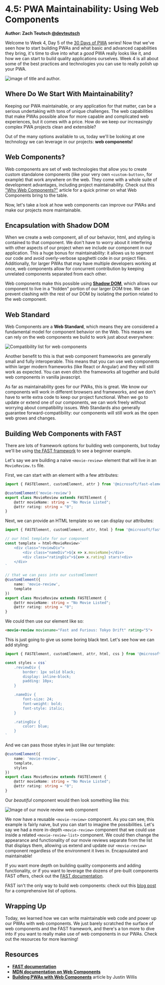 # 4.5: PWA Maintainability: Using Web Components

**Author: Zach Teutsch [@devteutsch](https://twitter.com/devteutsch)**

Welcome to Week 4, Day 5 of the [30 Days of PWA](https://aka.ms/learn-pwa/30Days-blog) series! Now that we've seen how to start building PWAs and what basic and advanced capabilities they bring, it's time to dive into what a _good_ PWA really looks like it, and how we can start to build quality applications ourselves. Week 4 is all about some of the best practices and technologies you can use to really polish up your PWA.

![image of title and author.](_media/day5.png)

## Where Do We Start With Maintainability?
Keeping our PWA maintainable, or any application for that matter, can be a serious undertaking with tons of unique challenges. The web capabilities that make PWAs possible allow for more capable and complicated web experiences, but it comes with a price. How do we keep our increasingly complex PWA projects clean and extensible?

Out of the many options available to us, today we'll be looking at one technology we can leverage in our projects: **web components!**

## Web Components?
Web components are set of web technologies that allow you to create custom standalone components (like your very own `<custom-button>`, for example) that work anywhere on the web. They come with a whole suite of development advantages, including project maintainability. Check out this ["Why Web Components?"](https://aka.ms/learn-pwa/30days-4.5/fast.design/docs/resources/why-web-components) article for a quick primer on what Web Components bring to the table.

Now, let's take a look at how web components can improve our PWAs and make our projects more maintainable.

## Encapsulation with Shadow DOM

When we create a web component, all of our behavior, html, and styling is contained to that component. We don't have to worry about it interfering with other aspects of our project when we include our component in our application. This a huge bonus for maintainability: it allows us to segment our code and avoid overly-verbose spaghetti code in our project files. Additionally, for larger PWAs that may have multiple developers working at once, web components allow for concurrent contribution by keeping unrelated components separated from each other.

Web components make this possible using [**Shadow DOM**](https://aka.ms/learn-pwa/30days-4.5/developer.mozilla.org/docs/Web/Web_Components/Using_shadow_DOM), which allows our component to live in a "hidden" portion of our larger DOM tree. We can prevent clashing with the rest of our DOM by isolating the portion related to the web component. 

## Web Standard
Web Components are a **Web Standard**, which means they are considered a fundamental model for component behavior on the Web. This means we can rely on the web components we build to work just about everywhere:

![Compatibility list for web components](_media/component-web-standards.png)

Another benefit to this is that web component frameworks are generally small and fully interoperable. This means that you can use web components within larger modern frameworks (like React or Angular) and they will still work as expected. You can even ditch the frameworks all together and build web components in vanilla javascript.

As far as maintainability goes for our PWAs, this is great. We know our components will work in different browsers and frameworks, and we don't have to write extra code to keep our project functional. When we go to update or extend one of our components, we can work freely without worrying about compatibility issues. Web Standards also generally guarantee forward-compatibility: our components will still work as the open web grows and changes.

## Building Web Components with FAST
There are lots of framework options for building web components, but today we'll be using [the FAST framework](https://aka.ms/learn-pwa/30days-4.5/fast.design/docs/introduction) to see a beginner example.

Let's say we are building a naive `<movie-review>` element that will live in an `MovieReview.ts` file.

First, we can start with an element with a few attributes:

```typescript
import { FASTElement, customElement, attr } from '@microsoft/fast-element';

@customElement('movie-review')
export class MovieReview extends FASTElement {
    @attr movieName: string = "No Movie Listed";
    @attr rating: string = "0";
}
```

Next, we can provide an HTML template so we can display our attributes:

```typescript
import { FASTElement, customElement, attr, html } from '@microsoft/fast-element';

// our html template for our component
const template = html<MovieReview>`
    <div class="reviewDiv">
        <div class="nameDiv">${x => x.movieName}</div>
        <div class="ratingDiv">${x=> x.rating} stars!<div>
    </div>
`

// that we can pass into our customElement
@customElement({
    name: 'movie-review',
    template
})
export class MovieReview extends FASTElement {
    @attr movieName: string = "No Movie Listed";
    @attr rating: string = "0";
}
```

We could then use our element like so:
```html
<movie-review moviename="Fast and Furious: Tokyo Drift" rating="5">
```

This is just going to give us some boring black text. Let's see how we can add styling:

```typescript
import { FASTElement, customElement, attr, html, css } from '@microsoft/fast-element';

const styles = css`
    .reviewDiv {
        border: 1px solid black;
        display: inline-block;
        padding: 10px;
    }

    .nameDiv { 
        font-size: 24; 
        font-weight: bold;
        font-style: italic;
    }

    .ratingDiv { 
        color: blue; 
    }
`
```

And we can pass those styles in just like our template:

```typescript
@customElement({
    name: 'movie-review',
    template,
    styles
})
export class MovieReview extends FASTElement {
    @attr movieName: string = "No Movie Listed";
    @attr rating: string = "0";
}
```

Our _beautiful_ component would then look something like this:

![Image of our movie review web component](_media/movie-review.png)

We now have a reusable `<movie-review>` component. As you can see, this example is fairly naive, but you can start to imagine the possibilities. Let's say we had a more in-depth `<movie-review>` component that we could use inside a related `<movie-review-list>` component. We could then change the appearance and functionality of our movie reviews separate from the list that displays them, allowing us extend and update our `<movie-review>` component regardless of the environment it lives in. Encapsulated and maintainable!

If you want more depth on building quality components and adding functionality, or if you want to leverage the dozens of pre-built components FAST offers, check out the [FAST documentation](https://aka.ms/learn-pwa/30days-4.5/fast.design/docs/introduction).

FAST isn't the only way to build web components: check out this [blog post](https://aka.ms/learn-pwa/30days-4.5/webcomponents.dev/blog/all-the-ways-to-make-a-web-component) for a comprehensive list of options.

## Wrapping Up
Today, we learned how we can write maintainable web code and power up our PWAs with web components. We just barely scratched the surface of web components and the FAST framework, and there's a ton more to dive into if you want to really make use of web components in our PWAs. Check out the resources for more learning!

## Resources

* **[FAST documentation](https://aka.ms/learn-pwa/30days-4.5/fast.design/docs/introduction)**
* **[MDN documentation on Web Components](https://aka.ms/learn-pwa/30days-4.5/developer.mozilla.org/docs/Web/Web_Components)**
* **[Building PWAs with Web Components](https://aka.ms/learn-pwa/30days-4.5/medium.com/pwabuilder/building-pwas-with-web-components-33f986bf8e4c)** article by Justin Willis
